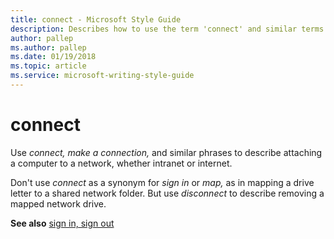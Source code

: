 ```yaml
---
title: connect - Microsoft Style Guide
description: Describes how to use the term 'connect' and similar terms in Microsoft content for attaching a computer to a network.
author: pallep
ms.author: pallep
ms.date: 01/19/2018
ms.topic: article
ms.service: microsoft-writing-style-guide
---
```


# connect

Use *connect, make a connection,* and similar phrases to describe attaching a computer to a network, whether intranet or internet.

Don't use *connect* as a synonym for *sign in* or *map,* as in mapping a drive letter to a shared network folder. But use *disconnect* to describe removing a mapped network drive.

**See also**  [sign in, sign out](~/a-z-word-list-term-collections/s/sign-in-sign-out.md)
